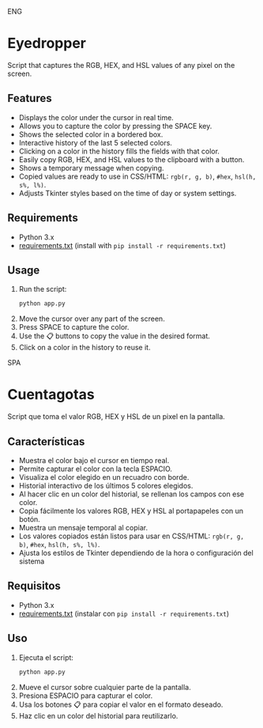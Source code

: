 
ENG
# Eyedropper

Script that captures the RGB, HEX, and HSL values of any pixel on the screen.

## Features
- Displays the color under the cursor in real time.
- Allows you to capture the color by pressing the SPACE key.
- Shows the selected color in a bordered box.
- Interactive history of the last 5 selected colors.
- Clicking on a color in the history fills the fields with that color.
- Easily copy RGB, HEX, and HSL values to the clipboard with a button.
- Shows a temporary message when copying.
- Copied values are ready to use in CSS/HTML: `rgb(r, g, b)`, `#hex`, `hsl(h, s%, l%)`.
- Adjusts Tkinter styles based on the time of day or system settings.

## Requirements
- Python 3.x  
- [requirements.txt](requirements.txt) (install with `pip install -r requirements.txt`)

## Usage
1. Run the script:
   ```bash
   python app.py
   ```
2. Move the cursor over any part of the screen.
3. Press SPACE to capture the color.
4. Use the 📋 buttons to copy the value in the desired format.
5. Click on a color in the history to reuse it.


SPA
# Cuentagotas

Script que toma el valor RGB, HEX y HSL de un pixel en la pantalla.

## Características
- Muestra el color bajo el cursor en tiempo real.
- Permite capturar el color con la tecla ESPACIO.
- Visualiza el color elegido en un recuadro con borde.
- Historial interactivo de los últimos 5 colores elegidos.
- Al hacer clic en un color del historial, se rellenan los campos con ese color.
- Copia fácilmente los valores RGB, HEX y HSL al portapapeles con un botón.
- Muestra un mensaje temporal al copiar.
- Los valores copiados están listos para usar en CSS/HTML: `rgb(r, g, b)`, `#hex`, `hsl(h, s%, l%)`.
- Ajusta los estilos de Tkinter dependiendo de la hora o configuración del sistema

## Requisitos
- Python 3.x
- [requirements.txt](requirements.txt) (instalar con `pip install -r requirements.txt`)

## Uso
1. Ejecuta el script:
   ```bash
   python app.py
   ```
2. Mueve el cursor sobre cualquier parte de la pantalla.
3. Presiona ESPACIO para capturar el color.
4. Usa los botones 📋 para copiar el valor en el formato deseado.
5. Haz clic en un color del historial para reutilizarlo.

